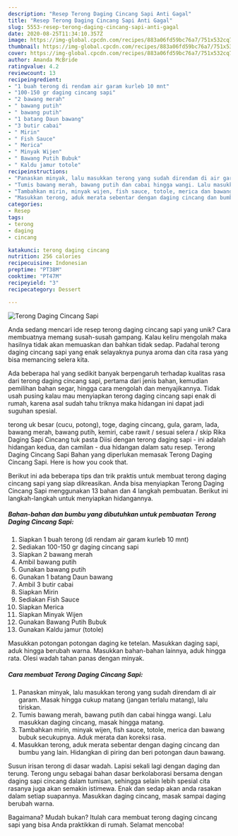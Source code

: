 ```yaml
---
description: "Resep Terong Daging Cincang Sapi Anti Gagal"
title: "Resep Terong Daging Cincang Sapi Anti Gagal"
slug: 5553-resep-terong-daging-cincang-sapi-anti-gagal
date: 2020-08-25T11:34:10.357Z
image: https://img-global.cpcdn.com/recipes/883a06fd59bc76a7/751x532cq70/terong-daging-cincang-sapi-foto-resep-utama.jpg
thumbnail: https://img-global.cpcdn.com/recipes/883a06fd59bc76a7/751x532cq70/terong-daging-cincang-sapi-foto-resep-utama.jpg
cover: https://img-global.cpcdn.com/recipes/883a06fd59bc76a7/751x532cq70/terong-daging-cincang-sapi-foto-resep-utama.jpg
author: Amanda McBride
ratingvalue: 4.2
reviewcount: 13
recipeingredient:
- "1 buah terong di rendam air garam kurleb 10 mnt"
- "100-150 gr daging cincang sapi"
- "2 bawang merah"
- " bawang putih"
- " bawang putih"
- "1 batang Daun bawang"
- "3 butir cabai"
- " Mirin"
- " Fish Sauce"
- " Merica"
- " Minyak Wijen"
- " Bawang Putih Bubuk"
- " Kaldu jamur totole"
recipeinstructions:
- "Panaskan minyak, lalu masukkan terong yang sudah direndam di air garam. Masak hingga cukup matang (jangan terlalu matang), lalu tiriskan."
- "Tumis bawang merah, bawang putih dan cabai hingga wangi. Lalu masukkan daging cincang, masak hingga matang."
- "Tambahkan mirin, minyak wijen, fish sauce, totole, merica dan bawang bubuk secukupnya. Aduk merata dan koreksi rasa."
- "Masukkan terong, aduk merata sebentar dengan daging cincang dan bumbu yang lain. Hidangkan di piring dan beri potongan daun bawang."
categories:
- Resep
tags:
- terong
- daging
- cincang

katakunci: terong daging cincang 
nutrition: 256 calories
recipecuisine: Indonesian
preptime: "PT38M"
cooktime: "PT47M"
recipeyield: "3"
recipecategory: Dessert

---
```



![Terong Daging Cincang Sapi](https://img-global.cpcdn.com/recipes/883a06fd59bc76a7/751x532cq70/terong-daging-cincang-sapi-foto-resep-utama.jpg)

Anda sedang mencari ide resep terong daging cincang sapi yang unik? Cara membuatnya memang susah-susah gampang. Kalau keliru mengolah maka hasilnya tidak akan memuaskan dan bahkan tidak sedap. Padahal terong daging cincang sapi yang enak selayaknya punya aroma dan cita rasa yang bisa memancing selera kita.

Ada beberapa hal yang sedikit banyak berpengaruh terhadap kualitas rasa dari terong daging cincang sapi, pertama dari jenis bahan, kemudian pemilihan bahan segar, hingga cara mengolah dan menyajikannya. Tidak usah pusing kalau mau menyiapkan terong daging cincang sapi enak di rumah, karena asal sudah tahu triknya maka hidangan ini dapat jadi suguhan spesial.

terong uk besar (cucu, potong), toge, daging cincang, gula, garam, lada, bawang merah, bawang putih, kemiri, cabe rawit / sesuai selera / skip Rika Daging Sapi Cincang tuk pasta Diisi dengan terong daging sapi - ini adalah hidangan kedua, dan camilan - dua hidangan dalam satu resep. Terong Daging Cincang Sapi Bahan yang diperlukan memasak Terong Daging Cincang Sapi. Here is how you cook that.


Berikut ini ada beberapa tips dan trik praktis untuk membuat terong daging cincang sapi yang siap dikreasikan. Anda bisa menyiapkan Terong Daging Cincang Sapi menggunakan 13 bahan dan 4 langkah pembuatan. Berikut ini langkah-langkah untuk menyiapkan hidangannya.

<!--inarticleads1-->

##### Bahan-bahan dan bumbu yang dibutuhkan untuk pembuatan Terong Daging Cincang Sapi:

1. Siapkan 1 buah terong (di rendam air garam kurleb 10 mnt)
1. Sediakan 100-150 gr daging cincang sapi
1. Siapkan 2 bawang merah
1. Ambil  bawang putih
1. Gunakan  bawang putih
1. Gunakan 1 batang Daun bawang
1. Ambil 3 butir cabai
1. Siapkan  Mirin
1. Sediakan  Fish Sauce
1. Siapkan  Merica
1. Siapkan  Minyak Wijen
1. Gunakan  Bawang Putih Bubuk
1. Gunakan  Kaldu jamur (totole)


Masukkan potongan potongan daging ke tetelan. Masukkan daging sapi, aduk hingga berubah warna. Masukkan bahan-bahan lainnya, aduk hingga rata. Olesi wadah tahan panas dengan minyak. 

<!--inarticleads2-->

##### Cara membuat Terong Daging Cincang Sapi:

1. Panaskan minyak, lalu masukkan terong yang sudah direndam di air garam. Masak hingga cukup matang (jangan terlalu matang), lalu tiriskan.
1. Tumis bawang merah, bawang putih dan cabai hingga wangi. Lalu masukkan daging cincang, masak hingga matang.
1. Tambahkan mirin, minyak wijen, fish sauce, totole, merica dan bawang bubuk secukupnya. Aduk merata dan koreksi rasa.
1. Masukkan terong, aduk merata sebentar dengan daging cincang dan bumbu yang lain. Hidangkan di piring dan beri potongan daun bawang.


Susun irisan terong di dasar wadah. Lapisi sekali lagi dengan daging dan terung. Terong ungu sebagai bahan dasar berkolaborasi bersama dengan daging sapi cincang dalam tumisan, sehingga selain lebih spesial cita rasanya juga akan semakin istimewa. Enak dan sedap akan anda rasakan dalam setiap suapannya. Masukkan daging cincang, masak sampai daging berubah warna. 

Bagaimana? Mudah bukan? Itulah cara membuat terong daging cincang sapi yang bisa Anda praktikkan di rumah. Selamat mencoba!
